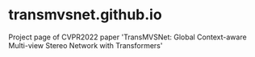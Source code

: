 # transmvsnet.github.io
Project page of CVPR2022 paper 'TransMVSNet: Global Context-aware Multi-view Stereo Network with Transformers'
